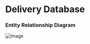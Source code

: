 # Delivery Database
### Entity Relationship Diagram
<img src="https://github.com/egorsoroka8/content/blob/main/delivery.png" alt="Image">
